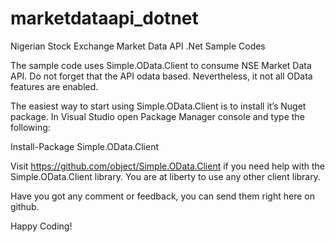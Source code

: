 # marketdataapi_dotnet
Nigerian Stock Exchange Market Data API .Net Sample Codes

The sample code uses Simple.OData.Client to consume NSE Market Data API. Do not forget that the API odata based. Nevertheless, it not all OData features are enabled.

The easiest way to start using Simple.OData.Client is to install it’s Nuget package. In Visual Studio open Package Manager console and type the following:

Install-Package Simple.OData.Client

Visit https://github.com/object/Simple.OData.Client if you need help with the Simple.OData.Client library. You are at liberty to use any other client library.

Have you got any comment or feedback, you can send them right here on github.

Happy Coding!
